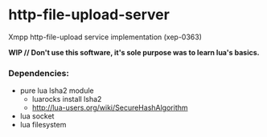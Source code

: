 # http-file-upload-server
Xmpp http-file-upload service implementation (xep-0363)

**WIP // Don't use this software, it's sole purpose was to learn lua's basics.**


### Dependencies:
* pure lua lsha2 module
   - luarocks install lsha2
   - http://lua-users.org/wiki/SecureHashAlgorithm
* lua socket
* lua filesystem

